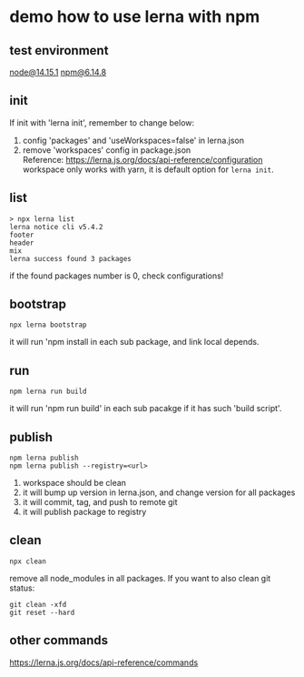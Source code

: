 # demo how to use lerna with npm
## test environment
node@14.15.1
npm@6.14.8

## init
If init with 'lerna init', remember to change below:
1. config 'packages' and 'useWorkspaces=false' in lerna.json
2. remove 'workspaces' config in package.json  
Reference: https://lerna.js.org/docs/api-reference/configuration   
workspace only works with yarn, it is default option for `lerna init`.

## list
```
> npx lerna list
lerna notice cli v5.4.2
footer
header
mix
lerna success found 3 packages
```
if the found packages number is 0, check configurations!

## bootstrap
```
npx lerna bootstrap
```
it will run 'npm install in each sub package, and link local depends.

## run
```
npm lerna run build
```
it will run 'npm run build' in each sub pacakge if it has such 'build script'.

## publish
```
npm lerna publish
npm lerna publish --registry=<url>
```
1. workspace should be clean
2. it will bump up version in lerna.json, and change version for all packages
3. it will commit, tag, and push to remote git
4. it will publish package to registry

## clean
```
npx clean
```
remove all node_modules in all packages.
If you want to also clean git status:
```
git clean -xfd
git reset --hard
```


## other commands
https://lerna.js.org/docs/api-reference/commands